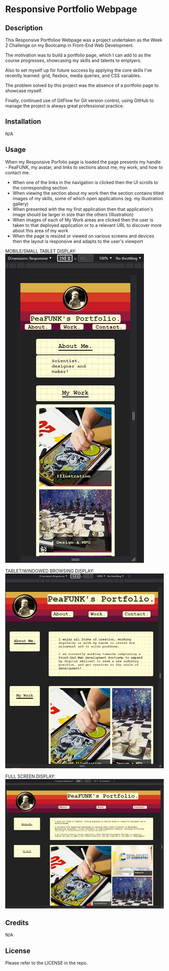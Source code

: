 # Responsive Portfolio Webpage

## Description

This Responsive Portfolioe Webpage was a project undertaken as the Week 2 Challenge on my Bootcamp in Front-End Web Development.

The motivation was to build a portfolio page, which I can add to as the course progresses, showcasing my skills and talents to emplyers. 

Also to set myself up for future success by applying the core skills I've recently learned: grid, flexbox, media queries, and CSS variables.

The problem solved by this project was the absence of a portfolio page to showcase myself.

Finally, continued use of GitFlow for Git version control, using GitHub to manage the project is always great professional practice.

## Installation
N/A

## Usage
When my Responsive Porfolio page is loaded the page presents my handle - PeaFUNK, my avatar, and links to sections about me, my work, and how to contact me.

* When one of the links in the navigation is clicked then the UI scrolls to the corresponding section
* When viewing the section about my work then the section contains titled images of my skills, some of which open applications (eg. my illustration gallery)
* When presented with the my first application then that application's image should be larger in size than the others (Illustration)
* When images of each of My Work areas are clicked then the user is taken to that deployed application or to a relevant URL to discover more about this area of my work
* When the page is resized or viewed on various screens and devices then the layout is responsive and adapts to the user's viewport

MOBILE/SMALL TABLET DISPLAY:
<img src="./assets/imgs/mobile-display.JPG">

TABLET/WINDOWED BROWSING DISPLAY:
<img src="./assets/imgs/tablet-display.JPG">

FULL SCREEN DISPLAY:
<img src="./assets/imgs/display-full.JPG">

## Credits
N/A

## License

Please refer to the LICENSE in the repo.

